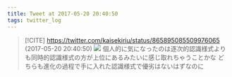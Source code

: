 ```yaml
---
title: Tweet at 2017-05-20 20:40:50
tags: twitter_log
---
```


> [!CITE] https://twitter.com/kaisekiriu/status/865895085509976065 (2017-05-20 20:40:50)
> ![](https://twitter.com/kaisekiriu/status/865895085509976065)
> 個人的に気になったのは逐次的認識様式よりも同時的認識様式の方が上位にあるみたいに感じ取れちゃうことかな
> どちらも進化の過程で手に入れた認識様式で優劣はないはずなのに
